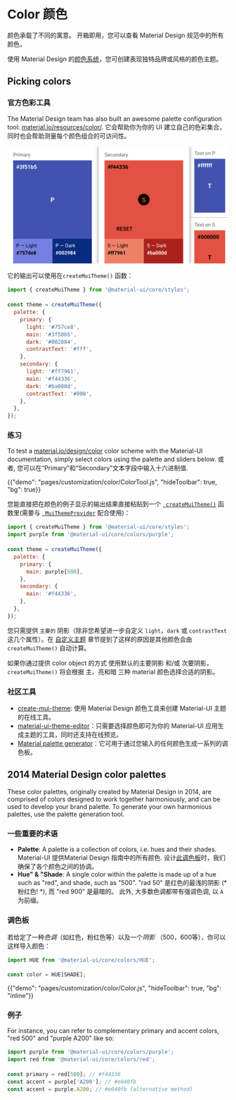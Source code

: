 # Color 颜色

<p class="description">颜色承载了不同的寓意。 开箱即用，您可以查看 Material Design 规范中的所有颜色。</p>

使用 Material Design 的[颜色系统](https://material.io/design/color/)，您可创建表现独特品牌或风格的颜色主题。

## Picking colors

### 官方色彩工具

The Material Design team has also built an awesome palette configuration tool: [material.io/resources/color/](https://material.io/resources/color/). 它会帮助你为你的 UI 建立自己的色彩集合，同时也会帮助测量每个颜色组合的可访问性。

<a href="https://material.io/resources/color/#!/?view.left=0&view.right=0&primary.color=3F51B5&secondary.color=F44336" target="_blank" rel="noopener nofollow">
  <img src="/static/images/color/colorTool.png" alt="官方色彩工具" style="width: 574px" />
</a>
  
  


它的输出可以使用在` createMuiTheme() ` 函数：

```js
import { createMuiTheme } from '@material-ui/core/styles';

const theme = createMuiTheme({
  palette: {
    primary: {
      light: '#757ce8',
      main: '#3f50b5',
      dark: '#002884',
      contrastText: '#fff',
    },
    secondary: {
      light: '#ff7961',
      main: '#f44336',
      dark: '#ba000d',
      contrastText: '#000',
    },
  },
});
```

### 练习

To test a [material.io/design/color](https://material.io/design/color/) color scheme with the Material-UI documentation, simply select colors using the palette and sliders below. 或者, 您可以在“Primary”和“Secondary”文本字段中输入十六进制值.

{{"demo": "pages/customization/color/ColorTool.js", "hideToolbar": true, "bg": true}}

您能直接把在颜色的例子显示的输出结果直接粘贴到一个 [` createMuiTheme()`](/customization/theming/#createmuitheme-options-theme) 函数里(需要与 [` MuiThemeProvider`](/customization/theming/#theme-provider) 配合使用)：

```jsx
import { createMuiTheme } from '@material-ui/core/styles';
import purple from '@material-ui/core/colors/purple';

const theme = createMuiTheme({
  palette: {
    primary: {
      main: purple[500],
    },
    secondary: {
      main: '#f44336',
    },
  },
});
```

您只需提供 `主要的` 阴影（除非您希望进一步自定义 `light`，`dark` 或 `contrastText` 这几个属性）。在 [自定义主题](/customization/palette/) 章节提到了这样的原因是其他颜色会由 `createMuiTheme()` 自动计算。

如果你通过提供 color object 的方式 使用默认的主要阴影 和/或 次要阴影，`createMuiTheme()` 将会根据 主、亮和暗 三种 material 颜色选择合适的阴影。

### 社区工具

- [create-mui-theme](https://react-theming.github.io/create-mui-theme/): 使用 Material Design 颜色工具来创建 Material-UI 主题的在线工具。
- [material-ui-theme-editor](https://in-your-saas.github.io/material-ui-theme-editor/)：只需要选择颜色即可为你的 Material-UI 应用生成主题的工具，同时还支持在线预览。
- [Material palette generator](https://material.io/inline-tools/color/)：它可用于通过您输入的任何颜色生成一系列的调色板。

## 2014 Material Design color palettes

These color palettes, originally created by Material Design in 2014, are comprised of colors designed to work together harmoniously, and can be used to develop your brand palette. To generate your own harmonious palettes, use the palette generation tool.

### 一些重要的术语

- **Palette**: A palette is a collection of colors, i.e. hues and their shades. Material-UI 提供Material Design 指南中的所有颜色. 设计[此调色板](#color-palette)时，我们确保了各个颜色之间的协调。
- **Hue" & "Shade**: A single color within the palette is made up of a hue such as "red", and shade, such as "500". "rad 50" 是红色的最浅的阴影 (* 粉红色! *), 而 "red 900" 是最暗的。 此外, 大多数色调都带有强调色调, 以 ` A ` 为前缀。

### 调色板

若给定了一种*色调*（如红色，粉红色等）以及一个*阴影* （500，600等），你可以这样导入颜色：

```jsx
import HUE from '@material-ui/core/colors/HUE';

const color = HUE[SHADE];
```

{{"demo": "pages/customization/color/Color.js", "hideToolbar": true, "bg": "inline"}}

### 例子

For instance, you can refer to complementary primary and accent colors, "red 500" and "purple A200" like so:

```js
import purple from '@material-ui/core/colors/purple';
import red from '@material-ui/core/colors/red';

const primary = red[500]; // #f44336
const accent = purple['A200']; // #e040fb
const accent = purple.A200; // #e040fb (alternative method)
```